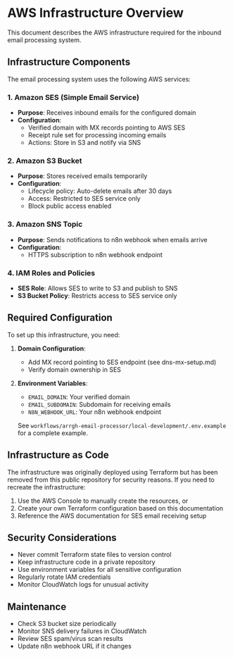# AWS Infrastructure Overview

This document describes the AWS infrastructure required for the inbound email processing system.

## Infrastructure Components

The email processing system uses the following AWS services:

### 1. Amazon SES (Simple Email Service)
- **Purpose**: Receives inbound emails for the configured domain
- **Configuration**: 
  - Verified domain with MX records pointing to AWS SES
  - Receipt rule set for processing incoming emails
  - Actions: Store in S3 and notify via SNS

### 2. Amazon S3 Bucket
- **Purpose**: Stores received emails temporarily
- **Configuration**:
  - Lifecycle policy: Auto-delete emails after 30 days
  - Access: Restricted to SES service only
  - Block public access enabled

### 3. Amazon SNS Topic
- **Purpose**: Sends notifications to n8n webhook when emails arrive
- **Configuration**:
  - HTTPS subscription to n8n webhook endpoint

### 4. IAM Roles and Policies
- **SES Role**: Allows SES to write to S3 and publish to SNS
- **S3 Bucket Policy**: Restricts access to SES service only

## Required Configuration

To set up this infrastructure, you need:

1. **Domain Configuration**:
   - Add MX record pointing to SES endpoint (see dns-mx-setup.md)
   - Verify domain ownership in SES

2. **Environment Variables**:
   - `EMAIL_DOMAIN`: Your verified domain
   - `EMAIL_SUBDOMAIN`: Subdomain for receiving emails
   - `N8N_WEBHOOK_URL`: Your n8n webhook endpoint
   
   See `workflows/arrgh-email-processor/local-development/.env.example` for a complete example.

## Infrastructure as Code

The infrastructure was originally deployed using Terraform but has been removed from this public repository for security reasons. If you need to recreate the infrastructure:

1. Use the AWS Console to manually create the resources, or
2. Create your own Terraform configuration based on this documentation
3. Reference the AWS documentation for SES email receiving setup

## Security Considerations

- Never commit Terraform state files to version control
- Keep infrastructure code in a private repository
- Use environment variables for all sensitive configuration
- Regularly rotate IAM credentials
- Monitor CloudWatch logs for unusual activity

## Maintenance

- Check S3 bucket size periodically
- Monitor SNS delivery failures in CloudWatch
- Review SES spam/virus scan results
- Update n8n webhook URL if it changes